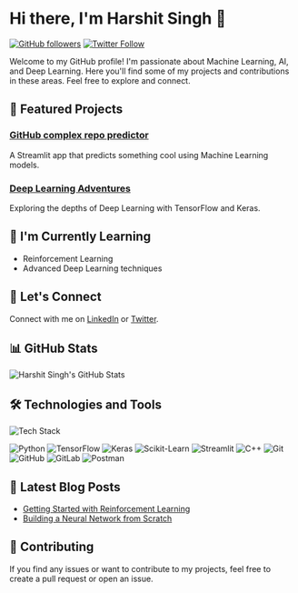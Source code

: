 # Hi there, I'm Harshit Singh 👋

[![GitHub followers](https://img.shields.io/github/followers/harshit0017?style=social)](https://github.com/harshit0017)
[![Twitter Follow](https://img.shields.io/twitter/follow/hs104208?style=social)](https://twitter.com/hs104208)

Welcome to my GitHub profile! I'm passionate about Machine Learning, AI, and Deep Learning. Here you'll find some of my projects and contributions in these areas. Feel free to explore and connect.

## 🚀 Featured Projects

### [GitHub complex repo predictor](https://gitextraction.streamlit.app/)
A Streamlit app that predicts something cool using Machine Learning models.

### [Deep Learning Adventures](https://github.com/harshit0017/deep-learning-adventures)
Exploring the depths of Deep Learning with TensorFlow and Keras.

## 🌱 I'm Currently Learning

- Reinforcement Learning
- Advanced Deep Learning techniques

## 💬 Let's Connect

Connect with me on [LinkedIn](https://www.linkedin.com/in/harshit0017/) or [Twitter](https://twitter.com/hs104208).

## 📊 GitHub Stats

![Harshit Singh's GitHub Stats](https://github-readme-stats.vercel.app/api?username=harshit0017&show_icons=true&theme=radical)

## 🛠️ Technologies and Tools

![Tech Stack](https://img.shields.io/badge/Tech%20Stack-Machine%20Learning%20%7C%20Deep%20Learning-blueviolet)

![Python](https://img.shields.io/badge/-Python-black?style=flat&logo=python)
![TensorFlow](https://img.shields.io/badge/-TensorFlow-orange?style=flat&logo=tensorflow)
![Keras](https://img.shields.io/badge/-Keras-red?style=flat&logo=keras)
![Scikit-Learn](https://img.shields.io/badge/-Scikit--Learn-blue?style=flat&logo=scikit-learn)
![Streamlit](https://img.shields.io/badge/-Streamlit-FF4B4B?style=flat&logo=streamlit)
![C++](https://img.shields.io/badge/-C++-blue?style=flat&logo=cplusplus)
![Git](https://img.shields.io/badge/-Git-black?style=flat&logo=git)
![GitHub](https://img.shields.io/badge/-GitHub-lightgrey?style=flat&logo=github)
![GitLab](https://img.shields.io/badge/-GitLab-orange?style=flat&logo=gitlab)
![Postman](https://img.shields.io/badge/-Postman-FF6C37?style=flat&logo=postman)

## 📝 Latest Blog Posts

- [Getting Started with Reinforcement Learning](https://your-blog-url.com/reinforcement-learning)
- [Building a Neural Network from Scratch](https://your-blog-url.com/neural-network-from-scratch)

## 🤝 Contributing

If you find any issues or want to contribute to my projects, feel free to create a pull request or open an issue.

<!--
You can add more sections like 'Upcoming Projects,' 'Publications,' 'Achievements,' 'Certificates,' etc., based on your preferences.
-->

